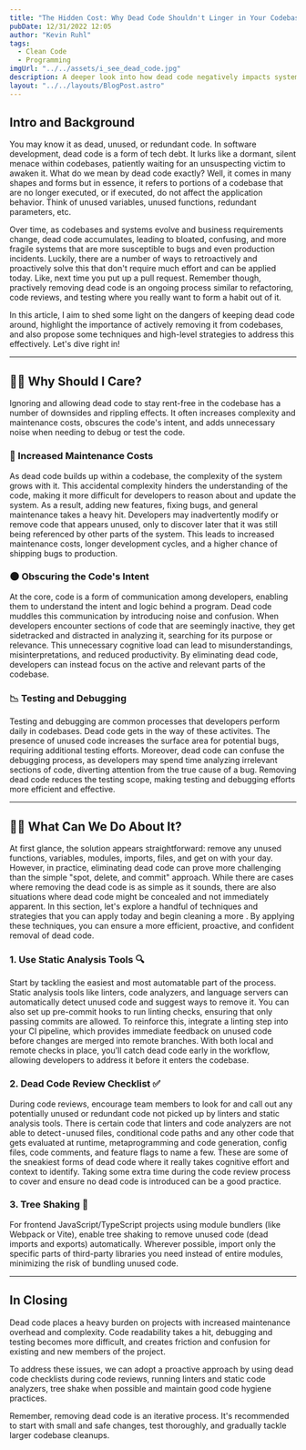 ```yaml
---
title: "The Hidden Cost: Why Dead Code Shouldn't Linger in Your Codebase"
pubDate: 12/31/2022 12:05
author: "Kevin Ruhl"
tags:
  - Clean Code
  - Programming
imgUrl: "../../assets/i_see_dead_code.jpg"
description: A deeper look into how dead code negatively impacts systems and strategies to deal with it.
layout: "../../layouts/BlogPost.astro"
---
```


## Intro and Background

You may know it as dead, unused, or redundant code. In software development, dead code is a form of tech debt. It lurks like a dormant, silent menace within codebases, patiently waiting for an unsuspecting victim to awaken it. What do we mean by dead code exactly? Well, it comes in many shapes and forms but in essence, it refers to portions of a codebase that are no longer executed, or if executed, do not affect the application behavior. Think of unused variables, unused functions, redundant parameters, etc.

Over time, as codebases and systems evolve and business requirements change, dead code accumulates, leading to bloated, confusing, and more fragile systems that are more susceptible to bugs and even production incidents. Luckily, there are a number of ways to retroactively and proactively solve this that don't require much effort and can be applied today. Like, next time you put up a pull request. Remember though, practively removing dead code is an ongoing process similar to refactoring, code reviews, and testing where you really want to form a habit out of it.

In this article, I aim to shed some light on the dangers of keeping dead code around, highlight the importance of actively removing it from codebases, and also propose some techniques and high-level strategies to address this effectively. Let's dive right in!

---

## 🤷‍♂ Why Should I Care?

Ignoring and allowing dead code to stay rent-free in the codebase has a number of downsides and rippling effects. It often increases complexity and maintenance costs, obscures the code's intent, and adds unnecessary noise when needing to debug or test the code.

### 💸 Increased Maintenance Costs

As dead code builds up within a codebase, the complexity of the system grows with it. This accidental complexity hinders the understanding of the code, making it more difficult for developers to reason about and update the system. As a result, adding new features, fixing bugs, and general maintenance takes a heavy hit. Developers may inadvertently modify or remove code that appears unused, only to discover later that it was still being referenced by other parts of the system. This leads to increased maintenance costs, longer development cycles, and a higher chance of shipping bugs to production.

### 🌑 Obscuring the Code's Intent

At the core, code is a form of communication among developers, enabling them to understand the intent and logic behind a program. Dead code muddles this communication by introducing noise and confusion. When developers encounter sections of code that are seemingly inactive, they get sidetracked and distracted in analyzing it, searching for its purpose or relevance. This unnecessary cognitive load can lead to misunderstandings, misinterpretations, and reduced productivity. By eliminating dead code, developers can instead focus on the active and relevant parts of the codebase.

### 📉 Testing and Debugging

Testing and debugging are common processes that developers perform daily in codebases. Dead code gets in the way of these activites. The presence of unused code increases the surface area for potential bugs, requiring additional testing efforts. Moreover, dead code can confuse the debugging process, as developers may spend time analyzing irrelevant sections of code, diverting attention from the true cause of a bug. Removing dead code reduces the testing scope, making testing and debugging efforts more efficient and effective.

---

## 🤷‍♂ What Can We Do About It?

At first glance, the solution appears straightforward: remove any unused functions, variables, modules, imports, files, and get on with your day. However, in practice, eliminating dead code can prove more challenging than the simple "spot, delete, and commit" approach. While there are cases where removing the dead code is as simple as it sounds, there are also situations where dead code might be concealed and not immediately apparent. In this section, let's explore a handful of techniques and strategies that you can apply today and begin cleaning a more . By applying these techniques, you can ensure a more efficient, proactive, and confident removal of dead code.

### 1. Use Static Analysis Tools 🔍

Start by tackling the easiest and most automatable part of the process. Static analysis tools like linters, code analyzers, and language servers can automatically detect unused code and suggest ways to remove it. You can also set up pre-commit hooks to run linting checks, ensuring that only passing commits are allowed. To reinforce this, integrate a linting step into your CI pipeline, which provides immediate feedback on unused code before changes are merged into remote branches. With both local and remote checks in place, you'll catch dead code early in the workflow, allowing developers to address it before it enters the codebase.

### 2. Dead Code Review Checklist ✅

During code reviews, encourage team members to look for and call out any potentially unused or redundant code not picked up by linters and static analysis tools. There is certain code that linters and code analyzers are not able to detect - unused files, conditional code paths and any other code that gets evaluated at runtime, metaprogramming and code generation, config files, code comments, and feature flags to name a few. These are some of the sneakiest forms of dead code where it really takes cognitive effort and context to identify. Taking some extra time during the code review process to cover and ensure no dead code is introduced can be a good practice.

### 3. Tree Shaking 🌳

For frontend JavaScript/TypeScript projects using module bundlers (like Webpack or Vite), enable tree shaking to remove unused code (dead imports and exports) automatically. Wherever possible, import only the specific parts of third-party libraries you need instead of entire modules, minimizing the risk of bundling unused code.

---

## In Closing

Dead code places a heavy burden on projects with increased maintenance overhead and complexity. Code readability takes a hit, debugging and testing becomes more difficult, and creates friction and confusion for existing and new members of the project.

To address these issues, we can adopt a proactive approach by using dead code checklists during code reviews, running linters and static code analyzers, tree shake when possible and maintain good code hygiene practices.

Remember, removing dead code is an iterative process. It's recommended to start with small and safe changes, test thoroughly, and gradually tackle larger codebase cleanups.
